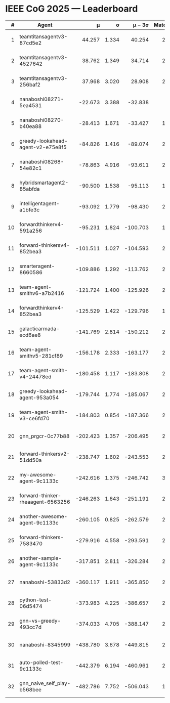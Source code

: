 # IEEE CoG 2025 — Leaderboard

| # | Agent | μ | σ | μ − 3σ | Matches | Updated |
|---:|---|---:|---:|---:|---:|---|
| 1 | teamtitansagentv3-87cd5e2 | 44.257 | 1.334 | 40.254 | 2480 | 2025-08-27 16:16 |
| 2 | teamtitansagentv3-4527642 | 38.762 | 1.349 | 34.714 | 2400 | 2025-08-27 16:16 |
| 3 | teamtitansagentv3-256baf2 | 37.968 | 3.020 | 28.908 | 2460 | 2025-08-27 16:16 |
| 4 | nanaboshi08271-5ea4531 | -22.673 | 3.388 | -32.838 | 780 | 2025-08-27 16:16 |
| 5 | nanaboshi08270-b40ea88 | -28.413 | 1.671 | -33.427 | 1378 | 2025-08-27 16:16 |
| 6 | greedy-lookahead-agent-v2-e75e8f5 | -84.826 | 1.416 | -89.074 | 2198 | 2025-08-27 16:16 |
| 7 | nanaboshi08268-54e82c1 | -78.863 | 4.916 | -93.611 | 2218 | 2025-08-27 16:16 |
| 8 | hybridsmartagent2-85abfda | -90.500 | 1.538 | -95.113 | 1976 | 2025-08-27 16:16 |
| 9 | intelligentagent-a1bfe3c | -93.092 | 1.779 | -98.430 | 2296 | 2025-08-27 16:16 |
| 10 | forwardthinkerv4-591a256 | -95.231 | 1.824 | -100.703 | 1993 | 2025-08-27 16:16 |
| 11 | forward-thinkersv4-852bea3 | -101.511 | 1.027 | -104.593 | 2184 | 2025-08-27 16:16 |
| 12 | smarteragent-8660586 | -109.886 | 1.292 | -113.762 | 2064 | 2025-08-27 16:16 |
| 13 | team-agent-smithv6-a7b2416 | -121.724 | 1.400 | -125.926 | 2920 | 2025-08-27 16:16 |
| 14 | forwardthinkerv4-852bea3 | -125.529 | 1.422 | -129.796 | 1881 | 2025-08-27 16:16 |
| 15 | galacticarmada-ecd6ae8 | -141.769 | 2.814 | -150.212 | 2240 | 2025-08-27 16:16 |
| 16 | team-agent-smithv5-281cf89 | -156.178 | 2.333 | -163.177 | 2560 | 2025-08-27 16:16 |
| 17 | team-agent-smith-v4-24478ed | -180.458 | 1.117 | -183.808 | 2540 | 2025-08-27 16:16 |
| 18 | greedy-lookahead-agent-953a054 | -179.744 | 1.774 | -185.067 | 2358 | 2025-08-27 16:16 |
| 19 | team-agent-smith-v3-ce6fd70 | -184.803 | 0.854 | -187.366 | 2520 | 2025-08-27 16:16 |
| 20 | gnn_prgcr-0c77b88 | -202.423 | 1.357 | -206.495 | 2000 | 2025-08-27 16:16 |
| 21 | forward-thinkersv2-51dd50a | -238.747 | 1.602 | -243.553 | 2786 | 2025-08-27 16:16 |
| 22 | my-awesome-agent-9c1133c | -242.616 | 1.375 | -246.742 | 3180 | 2025-08-27 16:16 |
| 23 | forward-thinker-rheaagent-6563256 | -246.263 | 1.643 | -251.191 | 2586 | 2025-08-27 16:16 |
| 24 | another-awesome-agent-9c1133c | -260.105 | 0.825 | -262.579 | 2820 | 2025-08-27 16:16 |
| 25 | forward-thinkers-7583470 | -279.916 | 4.558 | -293.591 | 2580 | 2025-08-27 16:16 |
| 26 | another-sample-agent-9c1133c | -317.851 | 2.811 | -326.284 | 2620 | 2025-08-27 16:16 |
| 27 | nanaboshi-53833d2 | -360.117 | 1.911 | -365.850 | 2140 | 2025-08-27 16:16 |
| 28 | python-test-06d5474 | -373.983 | 4.225 | -386.657 | 2090 | 2025-08-27 16:16 |
| 29 | gnn-vs-greedy-493cc7d | -374.033 | 4.705 | -388.147 | 2320 | 2025-08-27 16:16 |
| 30 | nanaboshi-8345999 | -438.780 | 3.678 | -449.815 | 2350 | 2025-08-27 16:16 |
| 31 | auto-polled-test-9c1133c | -442.379 | 6.194 | -460.961 | 2140 | 2025-08-27 16:16 |
| 32 | gnn_naive_self_play-b568bee | -482.786 | 7.752 | -506.043 | 1900 | 2025-08-27 16:16 |
